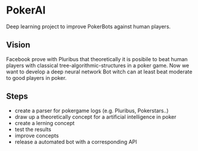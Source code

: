 # PokerAI
Deep learning project to improve PokerBots against human players.

## Vision
Facebook prove with Pluribus that theoretically it is posibile to beat human players with classical tree-algorithmic-structures in a poker game.
Now we want to develop a deep neural network Bot witch can at least beat moderate to good players in poker.

## Steps
+ create a parser for pokergame logs (e.g. Pluribus, Pokerstars..)
+ draw up a theoretically concept for a artificial intelligence in poker
+ create a lerning concept
+ test the results
+ improve concepts
+ release a automated bot with a corresponding API
